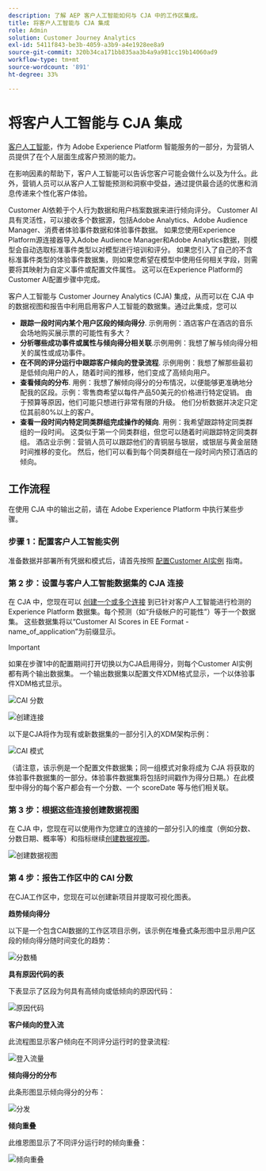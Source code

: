 ```yaml
---
description: 了解 AEP 客户人工智能如何与 CJA 中的工作区集成。
title: 将客户人工智能与 CJA 集成
role: Admin
solution: Customer Journey Analytics
exl-id: 5411f843-be3b-4059-a3b9-a4e1928ee8a9
source-git-commit: 320b34ca171bb835aa3b4a9a981cc19b14060ad9
workflow-type: tm+mt
source-wordcount: '891'
ht-degree: 33%

---
```


# 将客户人工智能与 CJA 集成

[客户人工智能](https://experienceleague.adobe.com/docs/experience-platform/intelligent-services/customer-ai/overview.html?lang=zh-Hans)，作为 Adobe Experience Platform 智能服务的一部分，为营销人员提供了在个人层面生成客户预测的能力。

在影响因素的帮助下，客户人工智能可以告诉您客户可能会做什么以及为什么。此外，营销人员可以从客户人工智能预测和洞察中受益，通过提供最合适的优惠和消息传递来个性化客户体验。

Customer AI依赖于个人行为数据和用户档案数据来进行倾向评分。 Customer AI具有灵活性，可以接收多个数据源，包括Adobe Analytics、Adobe Audience Manager、消费者体验事件数据和体验事件数据。 如果您使用Experience Platform源连接器导入Adobe Audience Manager和Adobe Analytics数据，则模型会自动选取标准事件类型以对模型进行培训和评分。 如果您引入了自己的不含标准事件类型的体验事件数据集，则如果您希望在模型中使用任何相关字段，则需要将其映射为自定义事件或配置文件属性。 这可以在Experience Platform的Customer AI配置步骤中完成。&#x200B;

客户人工智能与 Customer Journey Analytics (CJA) 集成，从而可以在 CJA 中的数据视图和报告中利用启用客户人工智能的数据集。通过此集成，您可以

* **跟踪一段时间内某个用户区段的倾向得分**. 示例用例：酒店客户在酒店的音乐会场地购买展示票的可能性有多大？
* **分析哪些成功事件或属性与倾向得分相关联**.&#x200B;示例用例：我想了解与倾向得分相关的属性或成功事件。
* **在不同的评分运行中跟踪客户倾向的登录流程**. 示例用例：我想了解那些最初是低倾向用户的人，随着时间的推移，他们变成了高倾向用户&#x200B;。
* **查看倾向的分布**. 用例：我想了解倾向得分的分布情况，以便能够更准确地分配我的区段。&#x200B;示例：零售商希望以每件产品50美元的价格进行特定促销。 由于预算等原因，他们可能只想进行非常有限的升级。 他们分析数据并决定只定位其前80%以&#x200B;上的客户。
* **查看一段时间内特定同类群组完成操作的倾向**. 用例：我希望跟踪特定同类群组的一段时间。 这类似于第一个同类群组，但您可以随着时间跟踪特定同类群组&#x200B;。 酒店业示例：营销人员可以跟踪他们的青铜层与银层，或银层与黄金层随时间推移的变化。 然后，他们可以看到每个同类群组在一段时间内预订酒店的倾向。&#x200B;

## 工作流程

在使用 CJA 中的输出之前，请在 Adobe Experience Platform 中执行某些步骤。

### 步骤 1：配置客户人工智能实例

准备数据并部署所有凭据和模式后，请首先按照 [配置Customer AI实例](https://experienceleague.adobe.com/docs/experience-platform/intelligent-services/customer-ai/user-guide/configure.html?lang=zh-Hans) 指南。

### 第 2 步：设置与客户人工智能数据集的 CJA 连接

在 CJA 中，您现在可以 [创建一个或多个连接](/help/connections/create-connection.md) 到已针对客户人工智能进行检测的 Experience Platform 数据集。每个预测（如“升级帐户的可能性”）等于一个数据集。 这些数据集将以“Customer AI Scores in EE Format - name_of_application”为前缀显示。

>[!IMPORTANT]
>
>如果在步骤1中的配置期间打开切换以为CJA启用得分，则每个Customer AI实例都有两个输出数据集。 一个输出数据集以配置文件XDM格式显示，一个以体验事件XDM格式显示。

![CAI 分数](assets/cai-scores.png)

![创建连接](assets/create-conn.png)

以下是CJA将作为现有或新数据集的一部分引入的XDM架构示例：

![CAI 模式](assets/cai-schema.png)

（请注意，该示例是一个配置文件数据集；同一组模式对象将成为 CJA 将获取的体验事件数据集的一部分。体验事件数据集将包括时间戳作为得分日期。）在此模型中得分的每个客户都会有一个分数、一个 scoreDate 等与他们相关联。

### 第 3 步：根据这些连接创建数据视图

在 CJA 中，您现在可以使用作为您建立的连接的一部分引入的维度（例如分数、分数日期、概率等）和指标继续[创建数据视图](/help/data-views/create-dataview.md)。

![创建数据视图](assets/create-dataview.png)

### 第 4 步：报告工作区中的 CAI 分数

在CJA工作区中，您现在可以创建新项目并提取可视化图表。

**趋势倾向得分**

以下是一个包含CAI数据的工作区项目示例，该示例在堆叠式条形图中显示用户区段的倾向&#x200B;得分随时间变化的趋势：

![分数桶](assets/workspace-scores.png)

**具有原因代码的表**

下表显示了区段为何具有高倾向或低倾向的原因代&#x200B;码：

![原因代码](assets/reason-codes.png)

**客户倾向的登入流**

此流程图显示客户倾向在不同评分运行时的登录流程&#x200B;:

![登入流量](assets/flow.png)

**倾向得分的分布**

此条形图显示倾向得分的分&#x200B;布：

![分发](assets/distribution.png)

**倾向重叠**

此维恩图显示了不同评分运行时的倾向重叠：

![倾向重叠](assets/venn.png)
